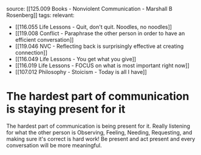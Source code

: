 source: [[125.009 Books - Nonviolent Communication - Marshall B Rosenberg]]
tags:
relevant:
- [[116.055 Life Lessons - Quit, don't quit. Noodles, no noodles]]
- [[119.008 Conflict - Paraphrase the other person in order to have an efficient conversation]]
- [[119.046 NVC - Reflecting back is surprisingly effective at creating connection]]
- [[116.049 Life Lessons - You get what you give]]
- [[116.019 Life Lessons - FOCUS on what is most important right now]]
- [[107.012 Philosophy - Stoicism - Today is all I have]]

# The hardest part of communication is staying present for it

The hardest part of communication is being present for it. Really listening for what the other person is Observing, Feeling, Needing, Requesting, and making sure it's correct is hard work! Be present and act present and every conversation will be more meaningful.

